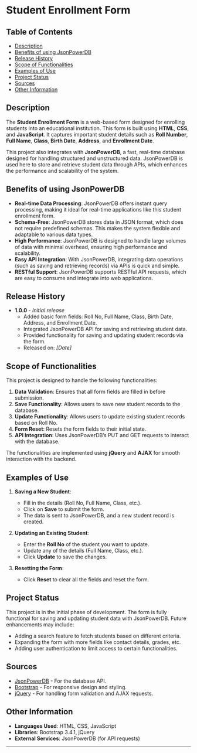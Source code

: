 # Student Enrollment Form

## Table of Contents
- [Description](#description)
- [Benefits of using JsonPowerDB](#benefits-of-using-jsonpowerdb)
- [Release History](#release-history)
- [Scope of Functionalities](#scope-of-functionalities)
- [Examples of Use](#examples-of-use)
- [Project Status](#project-status)
- [Sources](#sources)
- [Other Information](#other-information)

## Description
The **Student Enrollment Form** is a web-based form designed for enrolling students into an educational institution. This form is built using **HTML**, **CSS**, and **JavaScript**. It captures important student details such as **Roll Number**, **Full Name**, **Class**, **Birth Date**, **Address**, and **Enrollment Date**. 

This project also integrates with **JsonPowerDB**, a fast, real-time database designed for handling structured and unstructured data. JsonPowerDB is used here to store and retrieve student data through APIs, which enhances the performance and scalability of the system.

## Benefits of using JsonPowerDB
- **Real-time Data Processing**: JsonPowerDB offers instant query processing, making it ideal for real-time applications like this student enrollment form.
- **Schema-Free**: JsonPowerDB stores data in JSON format, which does not require predefined schemas. This makes the system flexible and adaptable to various data types.
- **High Performance**: JsonPowerDB is designed to handle large volumes of data with minimal overhead, ensuring high performance and scalability.
- **Easy API Integration**: With JsonPowerDB, integrating data operations (such as saving and retrieving records) via APIs is quick and simple.
- **RESTful Support**: JsonPowerDB supports RESTful API requests, which are easy to consume and integrate into web applications.

## Release History
- **1.0.0** - *Initial release*
  - Added basic form fields: Roll No, Full Name, Class, Birth Date, Address, and Enrollment Date.
  - Integrated JsonPowerDB API for saving and retrieving student data.
  - Provided functionality for saving and updating student records via the form.
  - Released on: *[Date]*

## Scope of Functionalities
This project is designed to handle the following functionalities:
1. **Data Validation**: Ensures that all form fields are filled in before submission.
2. **Save Functionality**: Allows users to save new student records to the database.
3. **Update Functionality**: Allows users to update existing student records based on Roll No.
4. **Form Reset**: Resets the form fields to their initial state.
5. **API Integration**: Uses JsonPowerDB’s PUT and GET requests to interact with the database.

The functionalities are implemented using **jQuery** and **AJAX** for smooth interaction with the backend.

## Examples of Use
1. **Saving a New Student**: 
   - Fill in the details (Roll No, Full Name, Class, etc.).
   - Click on **Save** to submit the form.
   - The data is sent to JsonPowerDB, and a new student record is created.
   
2. **Updating an Existing Student**: 
   - Enter the **Roll No** of the student you want to update.
   - Update any of the details (Full Name, Class, etc.).
   - Click **Update** to save the changes.

3. **Resetting the Form**:
   - Click **Reset** to clear all the fields and reset the form.

## Project Status
This project is in the initial phase of development. The form is fully functional for saving and updating student data with JsonPowerDB. Future enhancements may include:
- Adding a search feature to fetch students based on different criteria.
- Expanding the form with more fields like contact details, grades, etc.
- Adding user authentication to limit access to certain functionalities.

## Sources
- [JsonPowerDB](https://www.jsonpowerdb.com/) - For the database API.
- [Bootstrap](https://getbootstrap.com/) - For responsive design and styling.
- [jQuery](https://jquery.com/) - For handling form validation and AJAX requests.

## Other Information
- **Languages Used**: HTML, CSS, JavaScript
- **Libraries**: Bootstrap 3.4.1, jQuery
- **External Services**: JsonPowerDB (for API requests)

---
